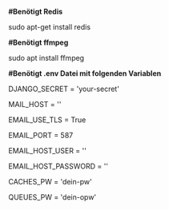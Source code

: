 <b>#Benötigt Redis </b>

sudo apt-get install redis

<b>#Benötigt ffmpeg</b>

sudo apt install ffmpeg

<b>#Benötigt .env Datei mit folgenden Variablen</b>

DJANGO_SECRET = 'your-secret'

MAIL_HOST = ''

EMAIL_USE_TLS = True

EMAIL_PORT = 587

EMAIL_HOST_USER = ''

EMAIL_HOST_PASSWORD = ''

CACHES_PW = 'dein-pw'

QUEUES_PW = 'dein-opw'
